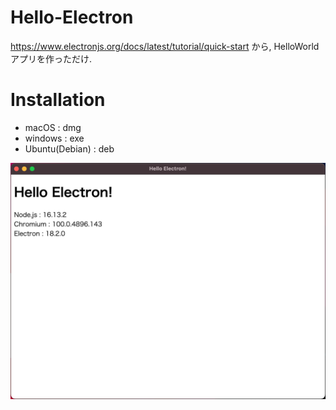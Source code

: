 # Hello-Electron

https://www.electronjs.org/docs/latest/tutorial/quick-start
から, HelloWorldアプリを作っただけ.

# Installation

- macOS : dmg
- windows : exe
- Ubuntu(Debian) : deb

![alt](fig1.png)
